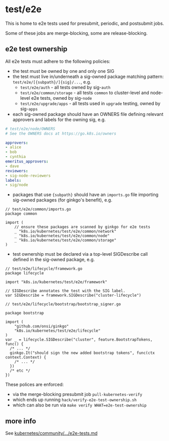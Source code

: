# test/e2e

This is home to e2e tests used for presubmit, periodic, and postsubmit jobs.

Some of these jobs are merge-blocking, some are release-blocking.

## e2e test ownership

All e2e tests must adhere to the following policies:
- the test must be owned by one and only one SIG
- the test must live in/underneath a sig-owned package matching pattern: `test/e2e/[{subpath}/]{sig}/...`, e.g.
  - `test/e2e/auth` - all tests owned by sig-`auth`
  - `test/e2e/common/storage` - all tests `common` to cluster-level and node-level e2e tests, owned by sig-`node`
  - `test/e2e/upgrade/apps` - all tests used in `upgrade` testing, owned by sig-`apps`
- each sig-owned package should have an OWNERS file defining relevant approvers and labels for the owning sig, e.g.
```yaml
# test/e2e/node/OWNERS
# See the OWNERS docs at https://go.k8s.io/owners

approvers:
- alice
- bob
- cynthia
emeritus_approvers:
- dave
reviewers:
- sig-node-reviewers
labels:
- sig/node
```
- packages that use `{subpath}` should have an `imports.go` file importing sig-owned packages (for ginkgo's benefit), e.g.
```golang
// test/e2e/common/imports.go
package common

import (
	// ensure these packages are scanned by ginkgo for e2e tests
	_ "k8s.io/kubernetes/test/e2e/common/network"
	_ "k8s.io/kubernetes/test/e2e/common/node"
	_ "k8s.io/kubernetes/test/e2e/common/storage"
)
```
- test ownership must be declared via a top-level SIGDescribe call defined in the sig-owned package, e.g.
```golang
// test/e2e/lifecycle/framework.go
package lifecycle

import "k8s.io/kubernetes/test/e2e/framework"

// SIGDescribe annotates the test with the SIG label.
var SIGDescribe = framework.SIGDescribe("cluster-lifecycle")
```
```golang
// test/e2e/lifecycle/bootstrap/bootstrap_signer.go

package bootstrap

import (
	"github.com/onsi/ginkgo"
	"k8s.io/kubernetes/test/e2e/lifecycle"
)
var _ = lifecycle.SIGDescribe("cluster", feature.BootstrapTokens, func() {
  /* ... */
  ginkgo.It("should sign the new added bootstrap tokens", func(ctx context.Context) {
    /* ... */
  })
  /* etc */
})
```

These polices are enforced:
- via the merge-blocking presubmit job `pull-kubernetes-verify`
- which ends up running `hack/verify-e2e-test-ownership.sh`
- which can also be run via `make verify WHAT=e2e-test-ownership`

## more info

See [kubernetes/community/.../e2e-tests.md](https://git.k8s.io/community/contributors/devel/sig-testing/e2e-tests.md)
